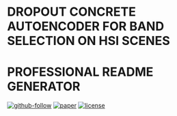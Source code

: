 # DROPOUT CONCRETE AUTOENCODER FOR BAND SELECTION ON HSI SCENES
# PROFESSIONAL  README GENERATOR
[![github-follow](https://img.shields.io/github/followers/imbingz?label=Follow&logoColor=purple&style=social)](https://github.com/imbingz)
[![paper](https://img.shields.io/badge/arXiv-Paper-<COLOR>.svg)](https://arxiv.org/abs/2401.16522)
[![license](https://img.shields.io/badge/License-MIT-brightgreen.svg)](https://choosealicense.com/licenses/mit/)
